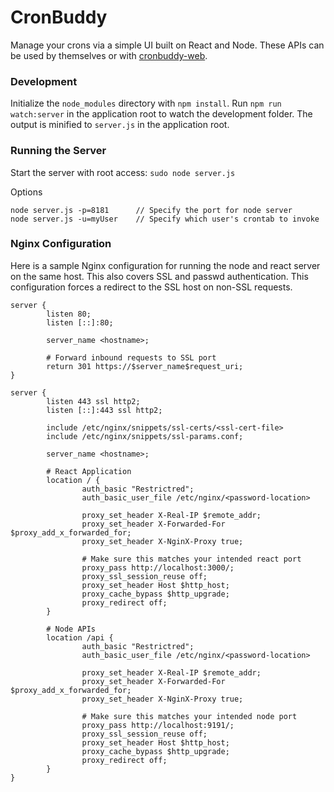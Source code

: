 # CronBuddy
Manage your crons via a simple UI built on React and Node. These APIs can be used by themselves or with [cronbuddy-web](https://github.com/ktsosno/cronbuddy-web).

### Development
Initialize the `node_modules` directory with `npm install`.
Run `npm run watch:server` in the application root to watch the development folder. The output is minified to `server.js` in the application root.

### Running the Server
Start the server with root access:
`sudo node server.js`

Options
```
node server.js -p=8181      // Specify the port for node server
node server.js -u=myUser    // Specify which user's crontab to invoke
```

### Nginx Configuration
Here is a sample Nginx configuration for running the node and react server on the same host. 
This also covers SSL and passwd authentication. This configuration forces a redirect to the SSL host on non-SSL requests.

```
server {
        listen 80;
        listen [::]:80;

        server_name <hostname>;

        # Forward inbound requests to SSL port
        return 301 https://$server_name$request_uri;
}

server {
        listen 443 ssl http2;
        listen [::]:443 ssl http2;

        include /etc/nginx/snippets/ssl-certs/<ssl-cert-file>
        include /etc/nginx/snippets/ssl-params.conf;

        server_name <hostname>;

        # React Application
        location / {
                auth_basic "Restrictred";
                auth_basic_user_file /etc/nginx/<password-location>

                proxy_set_header X-Real-IP $remote_addr;
                proxy_set_header X-Forwarded-For $proxy_add_x_forwarded_for;
                proxy_set_header X-NginX-Proxy true;

                # Make sure this matches your intended react port
                proxy_pass http://localhost:3000/;
                proxy_ssl_session_reuse off;
                proxy_set_header Host $http_host;
                proxy_cache_bypass $http_upgrade;
                proxy_redirect off;
        }

        # Node APIs
        location /api {
                auth_basic "Restrictred";
                auth_basic_user_file /etc/nginx/<password-location>

                proxy_set_header X-Real-IP $remote_addr;
                proxy_set_header X-Forwarded-For $proxy_add_x_forwarded_for;
                proxy_set_header X-NginX-Proxy true;

                # Make sure this matches your intended node port
                proxy_pass http://localhost:9191/;
                proxy_ssl_session_reuse off;
                proxy_set_header Host $http_host;
                proxy_cache_bypass $http_upgrade;
                proxy_redirect off;
        }
}
```
